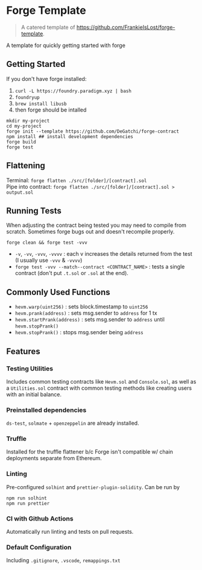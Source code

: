 # Forge Template
> A catered template of https://github.com/FrankieIsLost/forge-template.

A template for quickly getting started with forge

## Getting Started

If you don't have forge installed:
1. `curl -L https://foundry.paradigm.xyz | bash`
2. `foundryup`
3. `brew install libusb`
4. then forge should be intalled

```
mkdir my-project
cd my-project
forge init --template https://github.com/DeGatchi/forge-contract
npm install ## install development dependencies
forge build
forge test
```

## Flattening
Terminal: `forge flatten ./src/[folder]/[contract].sol` <br/>
Pipe into contract: `forge flatten ./src/[folder]/[contract].sol > output.sol`

## Running Tests
When adjusting the contract being tested you may need to compile from scratch. Sometimes forge bugs out and doesn't recompile properly. 
```
forge clean && forge test -vvv
```
- `-v`, `-vv`, `-vvv`, `-vvvv` : each v increases the details returned from the test (I usually use `-vvv` & `-vvvv`)
- `forge test -vvv --match--contract <CONTRACT_NAME>` : tests a single contract (don't put `.t.sol` or `.sol` at the end).


## Commonly Used Functions
- `hevm.warp(uint256)` : sets block.timestamp to `uint256`
- `hevm.prank(address)` : sets msg.sender to `address` for 1 tx
- `hevm.startPrank(address)` : sets msg.sender to `address` until `hevm.stopPrank()`
- `hevm.stopPrank()` : stops msg.sender being `address`
 
## Features

### Testing Utilities

Includes common testing contracts like `Hevm.sol` and `Console.sol`, as well as a `Utilities.sol` contract with common testing methods like creating users with an initial balance.

### Preinstalled dependencies

`ds-test`, `solmate` + `openzeppelin` are already installed.

### Truffle 

Installed for the truffle flattener b/c Forge isn't compatible w/ chain deployments separate from Ethereum.

### Linting

Pre-configured `solhint` and `prettier-plugin-solidity`. Can be run by

```
npm run solhint
npm run prettier
```

### CI with Github Actions

Automatically run linting and tests on pull requests.

### Default Configuration

Including `.gitignore`, `.vscode`, `remappings.txt`
